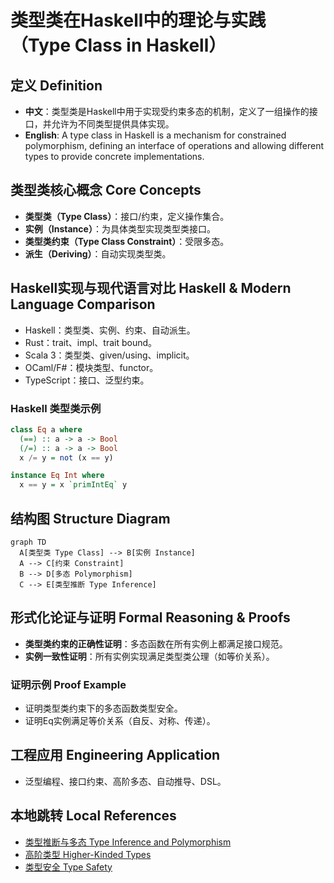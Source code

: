 # 类型类在Haskell中的理论与实践（Type Class in Haskell）

## 定义 Definition

- **中文**：类型类是Haskell中用于实现受约束多态的机制，定义了一组操作的接口，并允许为不同类型提供具体实现。
- **English**: A type class in Haskell is a mechanism for constrained polymorphism, defining an interface of operations and allowing different types to provide concrete implementations.

## 类型类核心概念 Core Concepts

- **类型类（Type Class）**：接口/约束，定义操作集合。
- **实例（Instance）**：为具体类型实现类型类接口。
- **类型类约束（Type Class Constraint）**：受限多态。
- **派生（Deriving）**：自动实现类型类。

## Haskell实现与现代语言对比 Haskell & Modern Language Comparison

- Haskell：类型类、实例、约束、自动派生。
- Rust：trait、impl、trait bound。
- Scala 3：类型类、given/using、implicit。
- OCaml/F#：模块类型、functor。
- TypeScript：接口、泛型约束。

### Haskell 类型类示例

```haskell
class Eq a where
  (==) :: a -> a -> Bool
  (/=) :: a -> a -> Bool
  x /= y = not (x == y)

instance Eq Int where
  x == y = x `primIntEq` y
```

## 结构图 Structure Diagram

```mermaid
graph TD
  A[类型类 Type Class] --> B[实例 Instance]
  A --> C[约束 Constraint]
  B --> D[多态 Polymorphism]
  C --> E[类型推断 Type Inference]
```

## 形式化论证与证明 Formal Reasoning & Proofs

- **类型类约束的正确性证明**：多态函数在所有实例上都满足接口规范。
- **实例一致性证明**：所有实例实现满足类型类公理（如等价关系）。

### 证明示例 Proof Example

- 证明类型类约束下的多态函数类型安全。
- 证明Eq实例满足等价关系（自反、对称、传递）。

## 工程应用 Engineering Application

- 泛型编程、接口约束、高阶多态、自动推导、DSL。

## 本地跳转 Local References

- [类型推断与多态 Type Inference and Polymorphism](../26-Type-Inference-and-Polymorphism/01-Type-Inference-and-Polymorphism-in-Haskell.md)
- [高阶类型 Higher-Kinded Types](../08-Higher-Kinded-Types/01-Higher-Kinded-Types-in-Haskell.md)
- [类型安全 Type Safety](../14-Type-Safety/01-Type-Safety-in-Haskell.md)
